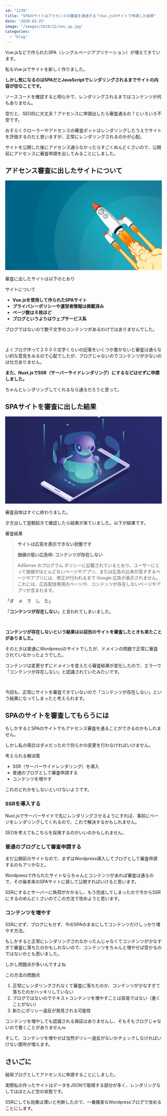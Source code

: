 ```yaml
---
id: "1239"
title: "SPAのサイトはアドセンスの審査を通過する？Vue.jsのサイトで申請した結果"
date: "2020-03-25"
image: "/images/2019/12/seo_up.jpg"
categories: 
  - "blog"
---
```


Vue.jsなどで作られたSPA（シングルページアプリケーション）が増えてきています。

私もVue.jsでサイトを新しく作りました。

**しかし気になるのはSPAだとJavaScriptでレンダリングされるまでサイトの内容が空なことです。**

ソースコードを確認すると明らかで、レンダリングされるまではコンテンツが何もありません。

空だと、SEO的に大丈夫？アドセンスに申請出したら審査通るの？といろいろ不安です。

おそらくクローラーやアドセンスの審査ボットはレンダリングしたうえでサイトを評価するのだと思いますが、正常にレンダリングされるのかが心配。

サイトを公開した後にアドセンス通らなかったらすごくめんどくさいので、公開前にアドセンスに審査申請を出してみることにしました。

## アドセンス審査に出したサイトについて

![](/images/2020/02/RocketLaunch.jpg)

審査に出したサイトは以下のとおり

サイトについて

- **Vue.jsを使用して作られたSPAサイト**
- **プライバシーポリシーや運営者情報は掲載済み**
- **ページ数は８枚ほど**
- **ブログというよりはウェブサービス系**

ブログではないので数千文字のコンテンツがあるわけではありませんでした。

 

よくブログ作って２０００文字くらいの記事をいくつか書かないと審査は通らない的な意見をみるので心配でしたが、ブログじゃないのでコンテンツが少ないのは仕方ありません。

**また、Nuxt.jsでSSR（サーバーサイドレンダリング）にするなどはせずに申請しました。**

ちゃんとレンダリングしてくれるなら通るだろうと思って。

## SPAサイトを審査に出した結果

![](/images/2020/02/ai.png)

審査自体はすぐに終わりました。

夕方出して翌朝起きて確認したら結果が来ていました。以下が結果です。

審査結果

> **サイトは広告を表示できない状態です**
> 
> **価値の低い広告枠: コンテンツが存在しない**
> 
> AdSense のプログラム ポリシーに記載されているとおり、ユーザーにとって価値がほとんどないページやアプリ、または広告の比率が高すぎるページやアプリには、修正が行われるまで Google 広告が表示されません。これには、広告配信専用のページや、コンテンツが存在しないページやアプリが含まれます。

「ダ　メ　で　し　た」

「**コンテンツが存在しない**」と言われてしまいました。

 

**コンテンツが存在しないという結果は以前別のサイトを審査したときも来たことがありました。**

そのときは普通にWordpressのサイトでしたが、ドメインの問題で正常に審査されていなかったようでした。

コンテンツは変更せずにドメインを変えたら審査結果が変化したので、エラーで「コンテンツが存在しない」と認識されていたみたいです。

 

今回も、正常にサイトを審査できていないので「コンテンツが存在しない」という結果になってしまったと考えられます。

## SPAのサイトを審査してもらうには

もしかするとSPAのサイトでもアドセンス審査を通ることができるのかもしれません。

しかし私の場合はダメだったので何らかの変更を行わなければいけません。

考えられる解決策

- SSR（サーバーサイドレンダリング）を導入
- 普通のブログとして審査申請する
- コンテンツを増やす

これのどれかをしないといけないようです。

### SSRを導入する

Nuxt.jsでサーバーサイドで先にレンダリングさせるようにすれば、事前にページをレンダリングしてくれるので、これで解決するかもしれません。

SEOを考えてもこちらを採用するのがいいのかもしれません。

### 普通のブログとして審査申請する

まだ公開前のサイトなので、まずはWordpress導入してブログとして審査申請するのもアリかなと。

Wordpressで作られたサイトならちゃんとコンテンツがあれば審査は通るので、その後本来のSPAサイトに戻して公開すればいけると思います。

SSRにするとサーバーに負荷がかかるし、もう完成してしまったので今からSSRにするのめんどくさいのでこの方法で攻めようと思います。

### コンテンツを増やす

SSRにせず、ブログにもせず、今のSPAのままにしてコンテンツだけしっかり増やす方法。

もしかすると正常にレンダリングされなかったんじゃなくてコンテンツが少なすぎて審査に落ちたのかもしれないので、コンテンツをちゃんと増やせば受かるのではないかとも思いました。

しかし問題点が多いんですよね

この方法の問題点

1. 正常にレンダリングされなくて審査に落ちたのか、コンテンツが少なすぎて落ちたのかハッキリしていない
2. ブログではないのでテキストコンテンツを増やすことは容易ではない（書くことがない）
3. 新たにポリシー違反が発見される可能性

コンテンツを増やしても認識される保証はありませんし、そもそもブログじゃないので書くことがありませんｗ

そして、コンテンツを増やせば当然ポリシー違反がないかチェックしなければいけない箇所が増えます。

## さいごに

結局ブログとしてアドセンスに申請することにしました。

実際私の作ったサイトはデータをJSONで取得する部分が多く、レンダリングなしではほとんど空の状態です。

SSRにしても効果は薄いと判断したので、一番確実なWordpressブログで攻めることにします。
